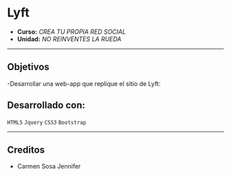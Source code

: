 ﻿# **Lyft**
* **Curso:** _CREA TU PROPIA RED SOCIAL_
* **Unidad:** _NO REINVENTES LA RUEDA_

***
## Objetivos

-Desarrollar una web-app que replique el sitio de Lyft:


## Desarrollado con:

`HTML5` `Jquery` `CSS3` `Bootstrap`

***

## Creditos
* Carmen Sosa Jennifer
